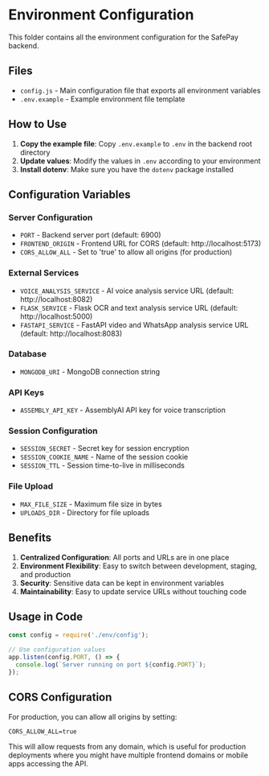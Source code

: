# Environment Configuration

This folder contains all the environment configuration for the SafePay backend.

## Files

- `config.js` - Main configuration file that exports all environment variables
- `.env.example` - Example environment file template

## How to Use

1. **Copy the example file**: Copy `.env.example` to `.env` in the backend root directory
2. **Update values**: Modify the values in `.env` according to your environment
3. **Install dotenv**: Make sure you have the `dotenv` package installed

## Configuration Variables

### Server Configuration
- `PORT` - Backend server port (default: 6900)
- `FRONTEND_ORIGIN` - Frontend URL for CORS (default: http://localhost:5173)
- `CORS_ALLOW_ALL` - Set to 'true' to allow all origins (for production)

### External Services
- `VOICE_ANALYSIS_SERVICE` - AI voice analysis service URL (default: http://localhost:8082)
- `FLASK_SERVICE` - Flask OCR and text analysis service URL (default: http://localhost:5000)
- `FASTAPI_SERVICE` - FastAPI video and WhatsApp analysis service URL (default: http://localhost:8083)

### Database
- `MONGODB_URI` - MongoDB connection string

### API Keys
- `ASSEMBLY_API_KEY` - AssemblyAI API key for voice transcription

### Session Configuration
- `SESSION_SECRET` - Secret key for session encryption
- `SESSION_COOKIE_NAME` - Name of the session cookie
- `SESSION_TTL` - Session time-to-live in milliseconds

### File Upload
- `MAX_FILE_SIZE` - Maximum file size in bytes
- `UPLOADS_DIR` - Directory for file uploads

## Benefits

1. **Centralized Configuration**: All ports and URLs are in one place
2. **Environment Flexibility**: Easy to switch between development, staging, and production
3. **Security**: Sensitive data can be kept in environment variables
4. **Maintainability**: Easy to update service URLs without touching code

## Usage in Code

```javascript
const config = require('./env/config');

// Use configuration values
app.listen(config.PORT, () => {
  console.log(`Server running on port ${config.PORT}`);
});
```

## CORS Configuration

For production, you can allow all origins by setting:
```
CORS_ALLOW_ALL=true
```

This will allow requests from any domain, which is useful for production deployments where you might have multiple frontend domains or mobile apps accessing the API. 